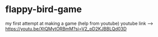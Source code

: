 # flappy-bird-game
my first attempt at making a game (help from youtube)
youtube link --> https://youtu.be/XtQMytORBmM?si=V2_pD2KJBBLQd03D
